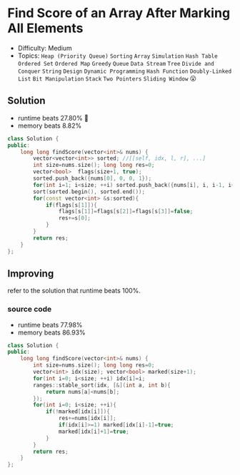 # Find Score of an Array After Marking All Elements
- Difficulty: Medium
- Topics: `Heap (Priority Queue)` `Sorting` `Array` `Simulation` `Hash Table` `Ordered Set` `Ordered Map` `Greedy` `Queue` `Data Stream` `Tree` `Divide and Conquer` `String` `Design` `Dynamic Programming` `Hash Function` `Doubly-Linked List` `Bit Manipulation` `Stack` `Two Pointers` `Sliding Window` 😮

## Solution
- runtime beats 27.80% 🤮
- memory beats 8.82%
``` cpp
class Solution {
public:
    long long findScore(vector<int>& nums) {
        vector<vector<int>> sorted; //[[self, idx, l, r], ...]
        int size=nums.size(); long long res=0;
        vector<bool>  flags(size+1, true);
        sorted.push_back({nums[0], 0, 0, 1});
        for(int i=1; i<size; ++i) sorted.push_back({nums[i], i, i-1, i+1});
        sort(sorted.begin(), sorted.end());
        for(const vector<int> &s:sorted){
            if(flags[s[1]]){
                flags[s[1]]=flags[s[2]]=flags[s[3]]=false;
                res+=s[0];
            }
        }
        return res;
    }
};
```

## Improving
refer to the solution that runtime beats 100%.
### source code
- runtime beats 77.98%
- memory beats 86.93%
``` cpp
class Solution {
public:
    long long findScore(vector<int>& nums) {
        int size=nums.size(); long long res=0;
        vector<int> idx(size); vector<bool> marked(size+1);
        for(int i=0; i<size; ++i) idx[i]=i;
        ranges::stable_sort(idx, [&](int a, int b){
            return nums[a]<nums[b];
        });
        for(int i=0; i<size; ++i){
            if(!marked[idx[i]]){
                res+=nums[idx[i]];
                if(idx[i]>=1) marked[idx[i]-1]=true;
                marked[idx[i]+1]=true;
            }
        }
        return res;
    }
};
```